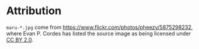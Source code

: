 # Attribution

`maru-*.jpg` come from https://www.flickr.com/photos/pheezy/5875298232, where
Evan P. Cordes has listed the source image as being licensed under [CC BY 2.0].

[CC BY 2.0]: https://creativecommons.org/licenses/by/2.0/

